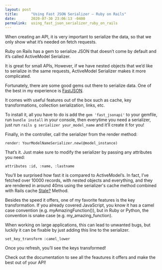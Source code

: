 ```yaml
---
layout: post
title:      "Using Fast JSON Serializer – Ruby on Rails"
date:       2020-07-30 23:06:13 -0400
permalink:  using_fast_json_serializer_ruby_on_rails
---
```



When creating an API, it is very important to serialize the data, so that we only show what it’s needed on fetch requests.

Ruby on Rails has a gem to serialize JSON that doesn’t come by default and it’s called ActiveModel Serializer.

It is great for small APIs, However, if we have nested objects that we’d like to serialize in the same requests, ActiveModel Serializer makes it more complicated.

Fortunately, there are some good gems out there to serialize data. One of the best in my experience is [FastJSON](https://github.com/Netflix/fast_jsonapi). 

It comes with useful features out of the box such as cache, key transformations, collection serialization, links, etc.

To install it, all you have to do is add the `gem 'fast_jsonapi'` to your gemfile, run `bundle install` in your console, then everytime you need a serializer, just run `rails g serializer your_model_name` and it’ll create it for you!

Finally, in the controller, call the serializer from the render method:

`render: YourModelNameSerializer.new(@model_instance)`

That’s it. Just make sure to modify the serializer by passing any attributes you need:

`attributes :id, :name, :lastname`

You’ll be surprised how fast it is compared to ActiveModel’s. In fact, I’ve fetched over 10000 records, with nested objects and everything, and they are rendered in around 40ms using the serializer's cache method combined with Rails cache [Stale?](https://apidock.com/rails/ActionController/ConditionalGet/stale%3F) Method.

Besides the speed it offers, one of my favorite features is the key transformation. If you already covered JavaScript, you know it has a camel case convention (e.g. myAmazingFunction()), but in Ruby or Python, the convention is snake case (e.g. my_amazing_function).

When working on large applications, this can lead to unwanted bugs, but luckily it can be fixable by just adding this line to the serializer.

```
set_key_transform :camel_lower
```

Once you refresh, you’ll see the keys transformed!

Check out the documentation to see all the feautures it offers and make the best out of your API!

